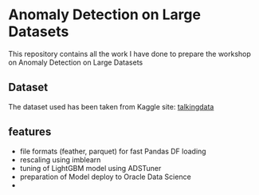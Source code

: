# Anomaly Detection on Large Datasets
This repository contains all the work I have done to prepare the workshop on Anomaly Detection on Large Datasets

## Dataset
The dataset used has been taken from Kaggle site: [talkingdata](https://www.kaggle.com/c/talkingdata-adtracking-fraud-detection)

## features
* file formats (feather, parquet) for fast Pandas DF loading
* rescaling using imblearn
* tuning of LightGBM model using ADSTuner
* preparation of Model deploy to Oracle Data Science
* 
